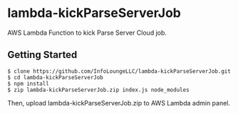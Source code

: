 # lambda-kickParseServerJob

AWS Lambda Function to kick Parse Server Cloud job.

## Getting Started
    $ clone https://github.com/InfoLoungeLLC/lambda-kickParseServerJob.git
    $ cd lambda-kickParseServerJob
    $ npm install
    $ zip lambda-kickParseServerJob.zip index.js node_modules
Then, upload lambda-kickParseServerJob.zip to AWS Lambda admin panel.

